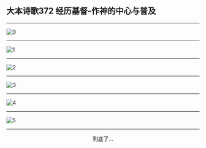 
## 大本诗歌372 经历基督-作神的中心与普及
        
<div id="aplayer0"></div>

---

<img alt="0" data-original="/data/d0372/0.png">

---

<img alt="1" data-original="/data/d0372/1.png">

---

<img alt="2" data-original="/data/d0372/2.png">

---

<img alt="3" data-original="/data/d0372/3.png">

---

<img alt="4" data-original="/data/d0372/4.png">

---

<img alt="5" data-original="/data/d0372/5.png">

---

<p style="text-align: center">到底了...</p>

<script src="/js/dist-view.js"></script>

<script>
MAIN.id = 'd0372';
        
const ap0 = new APlayer({
    container: document.getElementById('aplayer0'),
    volume: 1,
    loop: 'none',
    preload: 'none',
    audio: [{
        name: '大本诗歌372.mp3',
        artist: '大本诗歌',
        url: 'https://res.wx.qq.com/voice/getvoice?mediaid=MzI0NTk3MDM5M18yMjQ3NDkyMTA4',
        cover: '/favicon'
    }]
});
</script>
